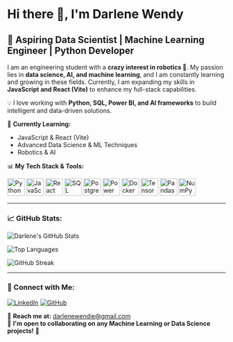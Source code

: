 # Hi there 👋, I'm Darlene Wendy

## 🚀 Aspiring Data Scientist | Machine Learning Engineer | Python Developer

I am an engineering student with a **crazy interest in robotics 🤖**. My passion lies in **data science, AI, and machine learning**, and I am constantly learning and growing in these fields. Currently, I am expanding my skills in **JavaScript and React (Vite)** to enhance my full-stack capabilities. 

💡 I love working with **Python, SQL, Power BI, and AI frameworks** to build intelligent and data-driven solutions. 

🌱 **Currently Learning:**
- JavaScript & React (Vite)
- Advanced Data Science & ML Techniques
- Robotics & AI

📊 **My Tech Stack & Tools:**

<p align="left">
  <img src="https://cdn.jsdelivr.net/npm/simple-icons@v3/icons/python.svg" alt="Python" width="40" height="40"/>
  <img src="https://cdn.jsdelivr.net/npm/simple-icons@v3/icons/javascript.svg" alt="JavaScript" width="40" height="40"/>
  <img src="https://cdn.jsdelivr.net/npm/simple-icons@v3/icons/react.svg" alt="React" width="40" height="40"/>
  <img src="https://cdn.jsdelivr.net/npm/simple-icons@v3/icons/sqlite.svg" alt="SQL" width="40" height="40"/>
  <img src="https://cdn.jsdelivr.net/npm/simple-icons@v3/icons/postgresql.svg" alt="PostgreSQL" width="40" height="40"/>
  <img src="https://upload.wikimedia.org/wikipedia/commons/c/cf/New_Power_BI_Logo.svg" alt="Power BI" width="40" height="40"/>
  <img src="https://cdn.jsdelivr.net/npm/simple-icons@v3/icons/docker.svg" alt="Docker" width="40" height="40"/>
  <img src="https://cdn.jsdelivr.net/npm/simple-icons@v3/icons/tensorflow.svg" alt="TensorFlow" width="40" height="40"/>
  <img src="https://cdn.jsdelivr.net/npm/simple-icons@v3/icons/pandas.svg" alt="Pandas" width="40" height="40"/>
  <img src="https://cdn.jsdelivr.net/npm/simple-icons@v3/icons/numpy.svg" alt="NumPy" width="40" height="40"/>
</p>

---

### 📈 GitHub Stats:
![Darlene's GitHub Stats](https://github-readme-stats.vercel.app/api?username=Darlene-12&show_icons=true&theme=dark)

![Top Languages](https://github-readme-stats.vercel.app/api/top-langs/?username=Darlene-12&layout=compact&theme=dark)

![GitHub Streak](https://streak-stats.demolab.com/?user=Darlene-12&theme=dark&hide_border=true)

---

### 🔗 Connect with Me:
[![LinkedIn](https://img.shields.io/badge/-LinkedIn-blue?style=for-the-badge&logo=LinkedIn&logoColor=white)](https://www.linkedin.com/in/darlene-wendy-638065254/)
[![GitHub](https://img.shields.io/badge/-GitHub-black?style=for-the-badge&logo=GitHub&logoColor=white)](https://github.com/Darlene-12)

📧 **Reach me at:** darlenewendie@gmail.com  
🤝 **I'm open to collaborating on any Machine Learning or Data Science projects!** 🚀
